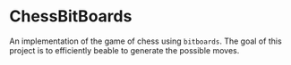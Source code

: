 # ChessBitBoards

An implementation of the game of chess using `bitboards`. The goal of this project is to efficiently beable to generate the possible moves.